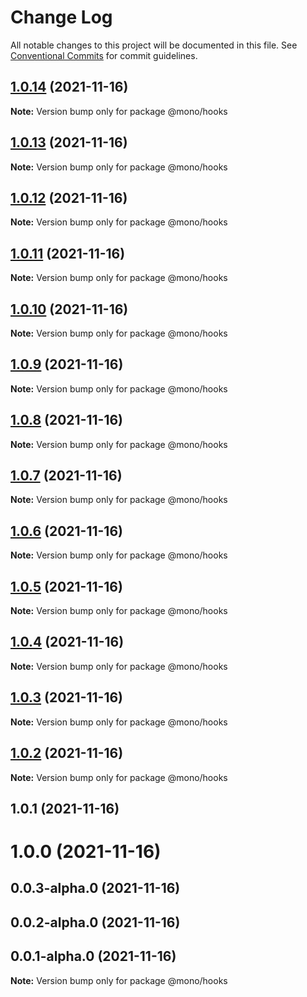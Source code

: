 # Change Log

All notable changes to this project will be documented in this file.
See [Conventional Commits](https://conventionalcommits.org) for commit guidelines.

## [1.0.14](https://github.com/Anlerkan/mono/compare/@mono/hooks@1.0.13...@mono/hooks@1.0.14) (2021-11-16)

**Note:** Version bump only for package @mono/hooks

## [1.0.13](https://github.com/Anlerkan/mono/compare/@mono/hooks@1.0.12...@mono/hooks@1.0.13) (2021-11-16)

**Note:** Version bump only for package @mono/hooks

## [1.0.12](https://github.com/Anlerkan/mono/compare/@mono/hooks@1.0.11...@mono/hooks@1.0.12) (2021-11-16)

**Note:** Version bump only for package @mono/hooks

## [1.0.11](https://github.com/Anlerkan/mono/compare/@mono/hooks@1.0.10...@mono/hooks@1.0.11) (2021-11-16)

**Note:** Version bump only for package @mono/hooks

## [1.0.10](https://github.com/Anlerkan/mono/compare/@mono/hooks@1.0.9...@mono/hooks@1.0.10) (2021-11-16)

**Note:** Version bump only for package @mono/hooks

## [1.0.9](https://github.com/Anlerkan/mono/compare/@mono/hooks@1.0.8...@mono/hooks@1.0.9) (2021-11-16)

**Note:** Version bump only for package @mono/hooks

## [1.0.8](https://github.com/Anlerkan/mono/compare/@mono/hooks@1.0.7...@mono/hooks@1.0.8) (2021-11-16)

**Note:** Version bump only for package @mono/hooks

## [1.0.7](https://github.com/Anlerkan/mono/compare/@mono/hooks@1.0.6...@mono/hooks@1.0.7) (2021-11-16)

**Note:** Version bump only for package @mono/hooks

## [1.0.6](https://github.com/Anlerkan/mono/compare/@mono/hooks@1.0.5...@mono/hooks@1.0.6) (2021-11-16)

**Note:** Version bump only for package @mono/hooks

## [1.0.5](https://github.com/Anlerkan/mono/compare/@mono/hooks@1.0.4...@mono/hooks@1.0.5) (2021-11-16)

**Note:** Version bump only for package @mono/hooks

## [1.0.4](https://github.com/Anlerkan/mono/compare/@mono/hooks@1.0.3...@mono/hooks@1.0.4) (2021-11-16)

**Note:** Version bump only for package @mono/hooks

## [1.0.3](https://github.com/Anlerkan/mono/compare/@mono/hooks@1.0.2...@mono/hooks@1.0.3) (2021-11-16)

**Note:** Version bump only for package @mono/hooks

## [1.0.2](https://github.com/Anlerkan/mono/compare/@mono/hooks@1.0.1...@mono/hooks@1.0.2) (2021-11-16)

**Note:** Version bump only for package @mono/hooks

## 1.0.1 (2021-11-16)

# 1.0.0 (2021-11-16)

## 0.0.3-alpha.0 (2021-11-16)

## 0.0.2-alpha.0 (2021-11-16)

## 0.0.1-alpha.0 (2021-11-16)

**Note:** Version bump only for package @mono/hooks
